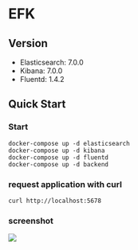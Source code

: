 # EFK

## Version
* Elasticsearch: 7.0.0
* Kibana: 7.0.0
* Fluentd: 1.4.2

## Quick Start


### Start 
```
docker-compose up -d elasticsearch
docker-compose up -d kibana
docker-compose up -d fluentd
docker-compose up -d backend
```

### request application with curl
```
curl http://localhost:5678
```

### screenshot

![](https://github.com/vqiu/EFK/blob/master/screenshot/kibana-7.png)
